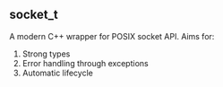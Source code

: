 socket_t
--------

A modern C++ wrapper for POSIX socket API. Aims for:

1. Strong types
2. Error handling through exceptions
3. Automatic lifecycle
